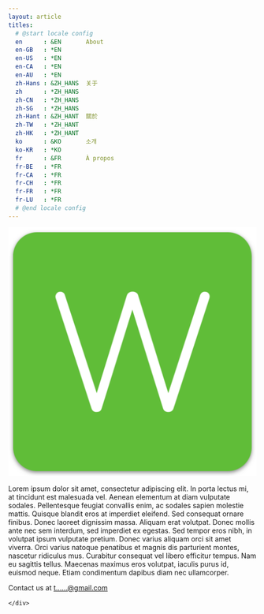 ```yaml
---
layout: article
titles:
  # @start locale config
  en      : &EN       About
  en-GB   : *EN
  en-US   : *EN
  en-CA   : *EN
  en-AU   : *EN
  zh-Hans : &ZH_HANS  关于
  zh      : *ZH_HANS
  zh-CN   : *ZH_HANS
  zh-SG   : *ZH_HANS
  zh-Hant : &ZH_HANT  關於
  zh-TW   : *ZH_HANT
  zh-HK   : *ZH_HANT
  ko      : &KO       소개
  ko-KR   : *KO
  fr      : &FR       À propos
  fr-BE   : *FR
  fr-CA   : *FR
  fr-CH   : *FR
  fr-FR   : *FR
  fr-LU   : *FR
  # @end locale config
---
```

<div class="item">
  <div class="item__image">
    <img class="image image--sm circle border shadow" src="/assets/favicon.png"/>
  </div>
  <div class="item__content">
    <div class="item__description">
        <p>Lorem ipsum dolor sit amet, consectetur adipiscing elit. In porta lectus mi, at tincidunt est malesuada vel. Aenean elementum at diam vulputate sodales. Pellentesque feugiat convallis enim, ac sodales sapien molestie mattis. Quisque blandit eros at imperdiet eleifend. Sed consequat ornare finibus. Donec laoreet dignissim massa. Aliquam erat volutpat. Donec mollis ante nec sem interdum, sed imperdiet ex egestas. Sed tempor eros nibh, in volutpat ipsum vulputate pretium. Donec varius aliquam orci sit amet viverra. Orci varius natoque penatibus et magnis dis parturient montes, nascetur ridiculus mus. Curabitur consequat vel libero efficitur tempus. Nam eu sagittis tellus. Maecenas maximus eros volutpat, iaculis purus id, euismod neque. Etiam condimentum dapibus diam nec ullamcorper.</p>
        <p>Contact us at <a target="_blank" href="https://mailhide.io/e/Mm2Jp">t......@gmail.com</a></p>

    </div>
  </div>
</div>
